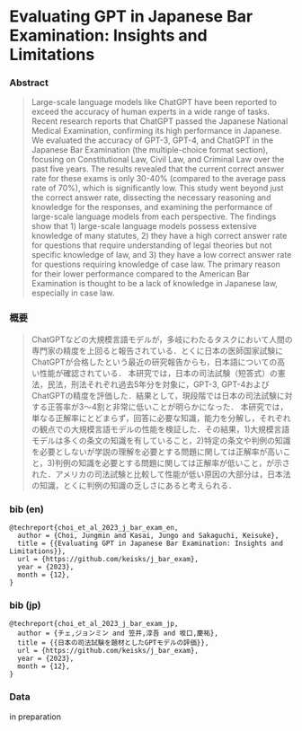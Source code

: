 # Evaluating GPT in Japanese Bar Examination: Insights and Limitations

### Abstract

> Large-scale language models like ChatGPT have been reported to exceed the accuracy of human experts in a wide range of tasks. Recent research reports that ChatGPT passed the Japanese National Medical Examination, confirming its high performance in Japanese. 
> We evaluated the accuracy of GPT-3, GPT-4, and ChatGPT in the Japanese Bar Examination (the multiple-choice format section), focusing on Constitutional Law, Civil Law, and Criminal Law over the past five years. The results revealed that the current correct answer rate for these exams is only 30-40% (compared to the average pass rate of 70%), which is significantly low. 
> This study went beyond just the correct answer rate, dissecting the necessary reasoning and knowledge for the responses, and examining the performance of large-scale language models from each perspective. The findings show that 1) large-scale language models possess extensive knowledge of many statutes, 2) they have a high correct answer rate for questions that require understanding of legal theories but not specific knowledge of law, and 3) they have a low correct answer rate for questions requiring knowledge of case law. The primary reason for their lower performance compared to the American Bar Examination is thought to be a lack of knowledge in Japanese law, especially in case law.

### 概要

> ChatGPTなどの大規模言語モデルが，多岐にわたるタスクにおいて人間の専門家の精度を上回ると報告されている．とくに日本の医師国家試験にChatGPTが合格したという最近の研究報告からも，日本語についての高い性能が確認されている．
> 本研究では，日本の司法試験（短答式）の憲法，民法，刑法それぞれ過去5年分を対象に，GPT-3, GPT-4およびChatGPTの精度を評価した．結果として，現段階では日本の司法試験に対する正答率が3〜4割と非常に低いことが明らかになった．
> 本研究では，単なる正解率にとどまらず，回答に必要な知識，能力を分解し，それぞれの観点での大規模言語モデルの性能を検証した．その結果，1)大規模言語モデルは多くの条文の知識を有していること，2)特定の条文や判例の知識を必要としないが学説の理解を必要とする問題に関しては正解率が高いこと，3)判例の知識を必要とする問題に関しては正解率が低いこと，が示された．アメリカの司法試験と比較して性能が低い原因の大部分は，日本法の知識，とくに判例の知識の乏しさにあると考えられる．


### bib (en)

	@techreport{choi_et_al_2023_j_bar_exam_en,
	  author = {Choi, Jungmin and Kasai, Jungo and Sakaguchi, Keisuke},
	  title = {{Evaluating GPT in Japanese Bar Examination: Insights and Limitations}},
	  url = {https://github.com/keisks/j_bar_exam},
	  year = {2023},
	  month = {12},
	}

### bib (jp)

	@techreport{choi_et_al_2023_j_bar_exam_jp,
	  author = {チェ,ジョンミン and 笠井,淳吾 and 坂口,慶祐},
	  title = {{日本の司法試験を題材としたGPTモデルの評価}},
	  url = {https://github.com/keisks/j_bar_exam},
	  year = {2023},
	  month = {12},
	}

### Data

in preparation


